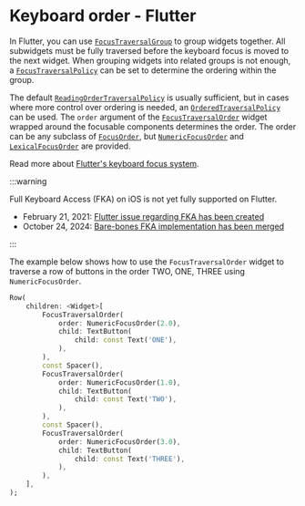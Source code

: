 # Keyboard order - Flutter

In Flutter, you can use [`FocusTraversalGroup`](https://api.flutter.dev/flutter/widgets/FocusTraversalGroup-class.html)  to group widgets together. All subwidgets must be fully traversed before the keyboard focus is moved to the next widget. When grouping widgets into related groups is not enough, a [`FocusTraversalPolicy`](https://api.flutter.dev/flutter/widgets/FocusTraversalPolicy-class.html) can be set to determine the ordering within the group.

The default [`ReadingOrderTraversalPolicy`](https://api.flutter.dev/flutter/widgets/ReadingOrderTraversalPolicy-class.html) is usually sufficient, but in cases where more control over ordering is needed, an [`OrderedTraversalPolicy`](https://api.flutter.dev/flutter/widgets/OrderedTraversalPolicy-class.html) can be used. The `order` argument of the [`FocusTraversalOrder`](https://api.flutter.dev/flutter/widgets/FocusTraversalOrder-class.html) widget wrapped around the focusable components determines the order. The order can be any subclass of [`FocusOrder`](https://api.flutter.dev/flutter/widgets/FocusOrder-class.html), but [`NumericFocusOrder`](https://api.flutter.dev/flutter/widgets/NumericFocusOrder-class.html) and [`LexicalFocusOrder`](https://api.flutter.dev/flutter/widgets/LexicalFocusOrder-class.html) are provided.

Read more about [Flutter's keyboard focus system](https://docs.flutter.dev/development/ui/advanced/focus).

:::warning

Full Keyboard Access (FKA) on iOS is not yet fully supported on Flutter.

- February 21, 2021: [Flutter issue regarding FKA has been created](https://github.com/flutter/flutter/issues/76497)
- October 24, 2024: [Bare-bones FKA implementation has been merged](https://github.com/flutter/engine/pull/55964)

:::

The example below shows how to use the `FocusTraversalOrder` widget to traverse a row of buttons in the order TWO, ONE, THREE using `NumericFocusOrder`.

```dart
Row(
    children: <Widget>[
        FocusTraversalOrder(
            order: NumericFocusOrder(2.0),
            child: TextButton(
                child: const Text('ONE'),
            ),
        ),
        const Spacer(),
        FocusTraversalOrder(
            order: NumericFocusOrder(1.0),
            child: TextButton(
                child: const Text('TWO'),
            ),
        ),
        const Spacer(),
        FocusTraversalOrder(
            order: NumericFocusOrder(3.0),
            child: TextButton(
                child: const Text('THREE'),
            ),
        ),
    ],
);
```
